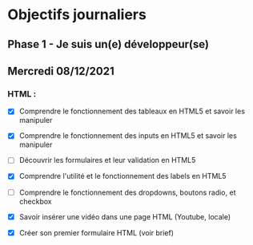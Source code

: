 # Objectifs journaliers

## Phase 1 - Je suis un(e) développeur(se)

## Mercredi 08/12/2021

### HTML :

  * [x] Comprendre le fonctionnement des tableaux en HTML5 et savoir les manipuler
  * [x] Comprendre le fonctionnement des inputs en HTML5 et savoir les manipuler
  * [ ] Découvrir les formulaires et leur validation en HTML5
  * [x] Comprendre l'utilité et le fonctionnement des labels en HTML5
  * [ ] Comprendre le fonctionnement des dropdowns, boutons radio, et checkbox
  * [x] Savoir insérer une vidéo dans une page HTML (Youtube, locale)
  * [x] Créer son premier formulaire HTML (voir brief)

